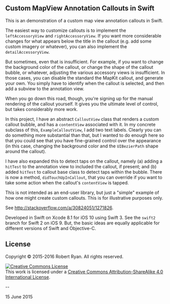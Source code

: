 ## Custom MapView Annotation Callouts in Swift 

This is an demonstration of a custom map view annotation callouts in Swift.

The easiest way to customize callouts is to implement the `leftAccessoryView` and `rightAccessoryView`. If you want more considerable changes for what appears below the title in the callout (e.g. add some custom imagery or whatever), you can also implement the `detailAccessoryView`.

But sometimes, even that is insufficient. For example, if you want to change the background color of the callout, or change the shape of the callout bubble, or whatever, adjusting the various accessory views is insufficient. In those cases, you can disable the standard the MapKit callout, and generate your own. You simply have to identify when the callout is selected, and then add a subview to the annotation view.

When you go down this road, though, you're signing up for the manual rendering of the callout yourself. It gives you the ultimate level of control, but takes considerably more work.

In this project, I have an abstract `CalloutView` class that renders a custom callout bubble, and has a `contentView` associated with it. In my concrete subclass of this, `ExampleCalloutView`, I add two text labels. Clearly you can do something more substantial than that, but I wanted to do enough here so that you could see that you have fine-grained control over the appearance (in this case, changing the background color and the `UIBezierPath` shape around the callout).

I have also expanded this to detect taps on the callout, namely (a) adding a `hitTest` to the annotation view to included the callout, if present; and (b) added `hitTest` to callout base class to detect taps within the bubble. There is now a method, `didTouchUpInCallout`, that you can override if you want to take some action when the callout's `contentView` is tapped.

This is not intended as an end-user library, but just a "simple" example of how one might create custom callouts. This is for illustrative purposes only.

See http://stackoverflow.com/a/30824051/1271826.

Developed in Swift on Xcode 8.1 for iOS 10 using Swift 3. See the `swift2` branch for Swift 2 on iOS 9. But, the basic ideas are equally applicable for different versions of Swift and Objective-C. 

## License

Copyright &copy; 2015-2016 Robert Ryan. All rights reserved.

<a rel="license" href="http://creativecommons.org/licenses/by-sa/4.0/"><img alt="Creative Commons License" style="border-width:0" src="http://i.creativecommons.org/l/by-sa/4.0/88x31.png" /></a><br />This work is licensed under a <a rel="license" href="http://creativecommons.org/licenses/by-sa/4.0/">Creative Commons Attribution-ShareAlike 4.0 International License</a>.

--

15 June 2015
